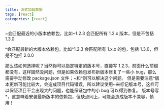 ```yaml
---
title: 流式加载数据
tags: [react]
categories: [react]
---
```


~会匹配最近的小版本依赖包，比如~1.2.3 会匹配所有 1.2.x 版本，但是不包括 1.3.0

^会匹配最新的大版本依赖包，比如^1.2.3 会匹配所有 1.x.x 的包，包括 1.3.0，但是不包括 2.0.0

那么该如何选择呢？当然你可以指定特定的版本号，直接写 1.2.3，前面什么前缀都没有，这样固然没问题，但是如果依赖包发布新版本修复了一些小 bug，那么需要手动修改 package.json 文件；~和^则可以解决这个问题。
但是需要注意^版本更新可能比较大，会造成项目代码错误，所以建议使用~来标记版本号，这样可以保证项目不会出现大的问题，也能保证包中的小 bug 可以得到修复。
版本号写\*，这意味着安装最新版本的依赖包，但缺点同上，可能会造成版本不兼容，慎用！

